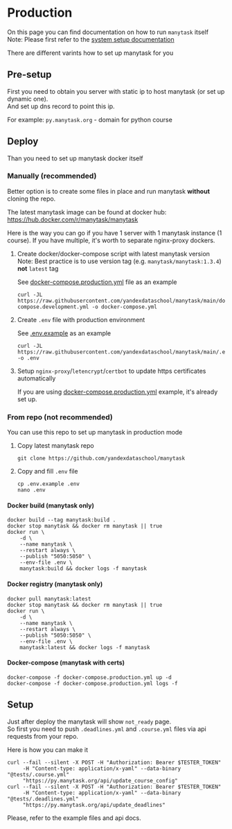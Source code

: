 # Production

On this page you can find documentation on how to run `manytask` itself  
Note: Please first refer to the [system setup documentation](./system_setup.md)


There are different varints how to set up manytask for you  


## Pre-setup 

First you need to obtain you server with static ip to host manytask (or set up dynamic one).  
And set up dns record to point this ip.  

For example: `py.manytask.org` - domain for python course


## Deploy 

Than you need to set up manytask docker itself 


### Manually (recommended) 

Better option is to create some files in place and run manytask **without** cloning the repo.

The latest manytask image can be found at docker hub: https://hub.docker.com/r/manytask/manytask

Here is the way you can go if you have 1 server with 1 manytask instance (1 course). If you have multiple, it's worth to separate nginx-proxy dockers.


1. Create docker/docker-compose script with latest manytask version  
   Note: Best practice is to use version tag (e.g. `manytask/manytask:1.3.4`) **not** `latest` tag

   See [docker-compose.production.yml](../docker-compose.production.yml) file as an example  
   ```shell
   curl -JL https://raw.githubusercontent.com/yandexdataschool/manytask/main/docker-compose.development.yml -o docker-compose.yml 
   ```

2. Create `.env` file with production environment  

   See [.env.example](../.env.example) as an example
   ```shell
   curl -JL https://raw.githubusercontent.com/yandexdataschool/manytask/main/.env.example -o .env
   ```

3. Setup `nginx-proxy`/`letencrypt`/`certbot` to update https certificates automatically  
   
   If you are using [docker-compose.production.yml](../docker-compose.production.yml) example, it's already set up.


### From repo (not recommended)

You can use this repo to set up manytask in production mode 

1. Copy latest manytask repo
    ```shell
    git clone https://github.com/yandexdataschool/manytask
    ```
   
2. Copy and fill `.env` file
    ```shell
    cp .env.example .env
    nano .env
    ```

#### Docker build (manytask only)
```shell
docker build --tag manytask:build .
docker stop manytask && docker rm manytask || true
docker run \
    -d \
    --name manytask \
    --restart always \
    --publish "5050:5050" \
    --env-file .env \
    manytask:build && docker logs -f manytask
```

#### Docker registry (manytask only)
```shell
docker pull manytask:latest
docker stop manytask && docker rm manytask || true
docker run \
    -d \
    --name manytask \
    --restart always \
    --publish "5050:5050" \
    --env-file .env \
    manytask:latest && docker logs -f manytask
```


#### Docker-compose (manytask with certs)
```shell
docker-compose -f docker-compose.production.yml up -d
docker-compose -f docker-compose.production.yml logs -f
```


## Setup 

Just after deploy the manytask will show `not_ready` page.  
So first you need to push `.deadlines.yml` and `.course.yml` files via api requests from your repo.

Here is how you can make it
```shell
curl --fail --silent -X POST -H "Authorization: Bearer $TESTER_TOKEN"
     -H "Content-type: application/x-yaml" --data-binary "@tests/.course.yml"
     "https://py.manytask.org/api/update_course_config"
curl --fail --silent -X POST -H "Authorization: Bearer $TESTER_TOKEN"
     -H "Content-type: application/x-yaml" --data-binary "@tests/.deadlines.yml"
     "https://py.manytask.org/api/update_deadlines"
```
Please, refer to the example files and api docs. 
